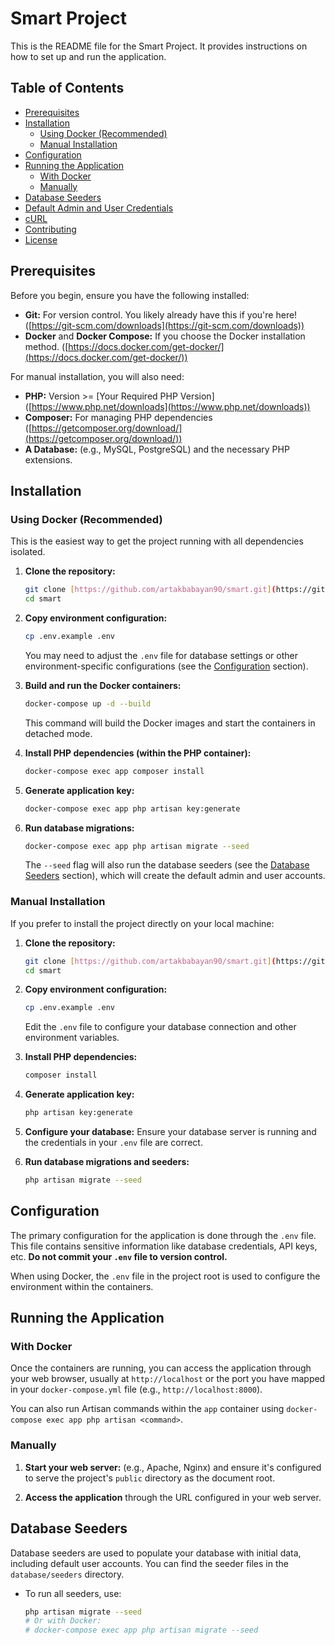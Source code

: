 # Smart Project

This is the README file for the Smart Project. It provides instructions on how to set up and run the application.

## Table of Contents

- [Prerequisites](#prerequisites)
- [Installation](#installation)
    - [Using Docker (Recommended)](#using-docker-recommended)
    - [Manual Installation](#manual-installation)
- [Configuration](#configuration)
- [Running the Application](#running-the-application)
    - [With Docker](#with-docker)
    - [Manually](#manually)
- [Database Seeders](#database-seeders)
- [Default Admin and User Credentials](#default-admin-and-user-credentials)
- [cURL](#curl)
- [Contributing](#contributing)
- [License](#license)

## Prerequisites

Before you begin, ensure you have the following installed:

- **Git:** For version control. You likely already have this if you're here! ([https://git-scm.com/downloads](https://git-scm.com/downloads))
- **Docker** and **Docker Compose:** If you choose the Docker installation method. ([https://docs.docker.com/get-docker/](https://docs.docker.com/get-docker/))

For manual installation, you will also need:

- **PHP:** Version >= [Your Required PHP Version] ([https://www.php.net/downloads](https://www.php.net/downloads))
- **Composer:** For managing PHP dependencies ([https://getcomposer.org/download/](https://getcomposer.org/download/))
- **A Database:** (e.g., MySQL, PostgreSQL) and the necessary PHP extensions.

## Installation

### Using Docker (Recommended)

This is the easiest way to get the project running with all dependencies isolated.

1.  **Clone the repository:**
    ```bash
    git clone [https://github.com/artakbabayan90/smart.git](https://github.com/artakbabayan90/smart.git)
    cd smart
    ```

2.  **Copy environment configuration:**
    ```bash
    cp .env.example .env
    ```
    You may need to adjust the `.env` file for database settings or other environment-specific configurations (see the [Configuration](#configuration) section).

3.  **Build and run the Docker containers:**
    ```bash
    docker-compose up -d --build
    ```
    This command will build the Docker images and start the containers in detached mode.

4.  **Install PHP dependencies (within the PHP container):**
    ```bash
    docker-compose exec app composer install
    ```

5.  **Generate application key:**
    ```bash
    docker-compose exec app php artisan key:generate
    ```

6.  **Run database migrations:**
    ```bash
    docker-compose exec app php artisan migrate --seed
    ```
    The `--seed` flag will also run the database seeders (see the [Database Seeders](#database-seeders) section), which will create the default admin and user accounts.

### Manual Installation

If you prefer to install the project directly on your local machine:

1.  **Clone the repository:**
    ```bash
    git clone [https://github.com/artakbabayan90/smart.git](https://github.com/artakbabayan90/smart.git)
    cd smart
    ```

2.  **Copy environment configuration:**
    ```bash
    cp .env.example .env
    ```
    Edit the `.env` file to configure your database connection and other environment variables.

3.  **Install PHP dependencies:**
    ```bash
    composer install
    ```

4.  **Generate application key:**
    ```bash
    php artisan key:generate
    ```

5.  **Configure your database:** Ensure your database server is running and the credentials in your `.env` file are correct.

6.  **Run database migrations and seeders:**
    ```bash
    php artisan migrate --seed
    ```

## Configuration

The primary configuration for the application is done through the `.env` file. This file contains sensitive information like database credentials, API keys, etc. **Do not commit your `.env` file to version control.**

When using Docker, the `.env` file in the project root is used to configure the environment within the containers.

## Running the Application

### With Docker

Once the containers are running, you can access the application through your web browser, usually at `http://localhost` or the port you have mapped in your `docker-compose.yml` file (e.g., `http://localhost:8000`).

You can also run Artisan commands within the `app` container using `docker-compose exec app php artisan <command>`.

### Manually

1.  **Start your web server:** (e.g., Apache, Nginx) and ensure it's configured to serve the project's `public` directory as the document root.

2.  **Access the application** through the URL configured in your web server.

## Database Seeders

Database seeders are used to populate your database with initial data, including default user accounts. You can find the seeder files in the `database/seeders` directory.

- To run all seeders, use:
  ```bash
  php artisan migrate --seed
  # Or with Docker:
  # docker-compose exec app php artisan migrate --seed